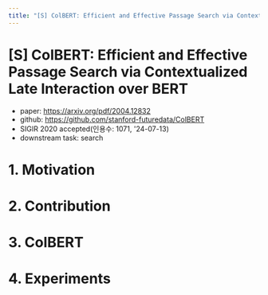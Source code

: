 ```yaml
---
title: "[S] ColBERT: Efficient and Effective Passage Search via Contextualized Late Interaction over BERT"
---
```

# [S] ColBERT: Efficient and Effective Passage Search via Contextualized Late Interaction over BERT

- paper: https://arxiv.org/pdf/2004.12832
- github: https://github.com/stanford-futuredata/ColBERT
- SIGIR 2020 accepted(인용수: 1071, '24-07-13)
- downstream task: search

# 1. Motivation

# 2. Contribution

# 3. ColBERT

# 4. Experiments
